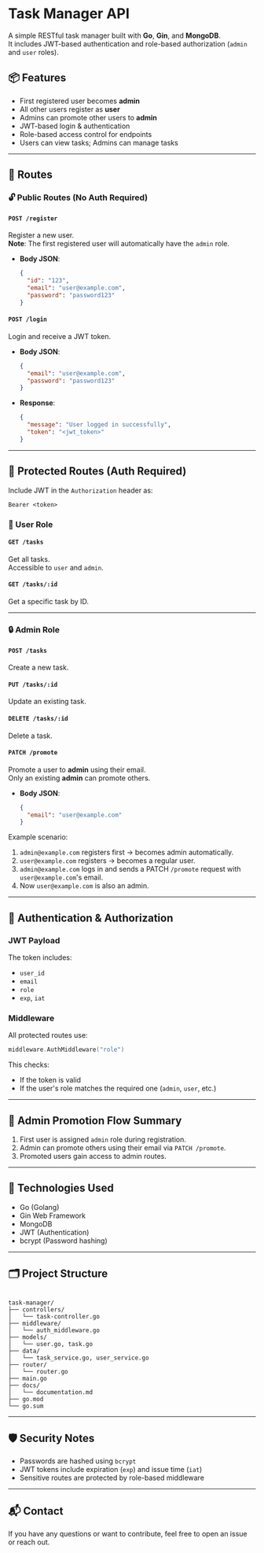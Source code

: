 # Task Manager API

A simple RESTful task manager built with **Go**, **Gin**, and **MongoDB**.  
It includes JWT-based authentication and role-based authorization (`admin` and `user` roles).

## 📦 Features

- First registered user becomes **admin**
- All other users register as **user**
- Admins can promote other users to **admin**
- JWT-based login & authentication
- Role-based access control for endpoints
- Users can view tasks; Admins can manage tasks

---

## 📁 Routes

### 🔓 Public Routes (No Auth Required)

#### `POST /register`

Register a new user.  
**Note**: The first registered user will automatically have the `admin` role.

- **Body JSON**:
  ```json
  {
    "id": "123",
    "email": "user@example.com",
    "password": "password123"
  }
  ```

#### `POST /login`

Login and receive a JWT token.

- **Body JSON**:

  ```json
  {
    "email": "user@example.com",
    "password": "password123"
  }
  ```

- **Response**:
  ```json
  {
    "message": "User logged in successfully",
    "token": "<jwt_token>"
  }
  ```

---

## 🔐 Protected Routes (Auth Required)

Include JWT in the `Authorization` header as:

```
Bearer <token>
```

### 🧑 User Role

#### `GET /tasks`

Get all tasks.  
Accessible to `user` and `admin`.

#### `GET /tasks/:id`

Get a specific task by ID.

---

### 🔒 Admin Role

#### `POST /tasks`

Create a new task.

#### `PUT /tasks/:id`

Update an existing task.

#### `DELETE /tasks/:id`

Delete a task.

#### `PATCH /promote`

Promote a user to **admin** using their email.  
Only an existing **admin** can promote others.

- **Body JSON**:
  ```json
  {
    "email": "user@example.com"
  }
  ```

Example scenario:

1. `admin@example.com` registers first → becomes admin automatically.
2. `user@example.com` registers → becomes a regular user.
3. `admin@example.com` logs in and sends a PATCH `/promote` request with `user@example.com`'s email.
4. Now `user@example.com` is also an admin.

---

## 🔑 Authentication & Authorization

### JWT Payload

The token includes:

- `user_id`
- `email`
- `role`
- `exp`, `iat`

### Middleware

All protected routes use:

```go
middleware.AuthMiddleware("role")
```

This checks:

- If the token is valid
- If the user's role matches the required one (`admin`, `user`, etc.)

---

## 🧪 Admin Promotion Flow Summary

1. First user is assigned `admin` role during registration.
2. Admin can promote others using their email via `PATCH /promote`.
3. Promoted users gain access to admin routes.

---

## 📌 Technologies Used

- Go (Golang)
- Gin Web Framework
- MongoDB
- JWT (Authentication)
- bcrypt (Password hashing)

---

## 🗂 Project Structure

```

task-manager/
├── controllers/
│   └── task-controller.go
├── middleware/
│   └── auth_middleware.go
├── models/
│   └── user.go, task.go
├── data/
│   └── task_service.go, user_service.go
├── router/
│   └── router.go
├── main.go
├── docs/
│   └── documentation.md
├── go.mod
└── go.sum
```

---

## 🛡️ Security Notes

- Passwords are hashed using `bcrypt`
- JWT tokens include expiration (`exp`) and issue time (`iat`)
- Sensitive routes are protected by role-based middleware

---

## 📬 Contact

If you have any questions or want to contribute, feel free to open an issue or reach out.
